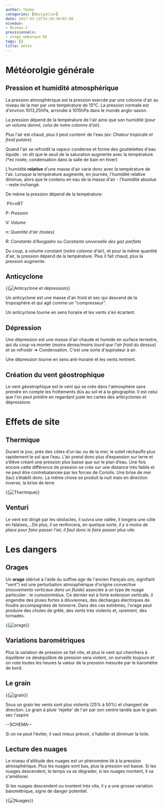 ```yaml
---
author: Teebo
categories: [Navigation]
date: 2017-03-13T14:20:30+01:00
niveaux:
- Niveau-2
previsionnels:
- stage embarqué N2
tags: []
title: météo
---
```


<!--more-->
# Météorolgie générale
## Pression et humidité atmosphérique
La pression atmosphérique est la pression exercée par une colonne d'air au niveau de la mer par une température de 15°C. La pression normale est d'environ 1013,25hPa, arrondie à 1015hPa dans le monde anglo-saxon.

La pression dépend de la température de l'air ainsi que son humidité (*pour un volume donné, celui de notre colonne d'air*).

Plus l'air est chaud, plus il peut contenir de l'eau (*ex: Chaleur tropicale et froid polaire*)

Quand l'air se refroidit la vapeur condense et forme des gouttelettes d'eau liquide : on dit que le seuil de la saturation augmente avec la température.  (*ex rosée, condensation dans la salle de bain en hiver)

L'humidité **relative** d'une masse d'air varie donc avec la température de l'air. Lorsque la température augmente, en journée, l'humidité relative diminue, alors que le contenu en eau de la masse d'air - l'humidité absolue - reste inchangé. 

De même la pression dépend de la température:

​		PV=nRT

P: *Pression*

V: *Volume*

n: *Quantité d'air (moles)*

R: *Constante d'Avogadro* ou *Constante universelle des gaz parfaits*

Du coup, à volume constant (*notre colonne d'air*), et pour la même quantité d'air, la pression dépend de la température. Plus il fait chaud, plus la pression augmente.

## Anticyclone

{{<img src="img/topos/anticyclonedepression.bmp" alt="Anticyclone et dépression">}}


Un anticyclone est une masse d'air froid et sec qui descend de la troposphère et qui agit comme un "compresseur".

Un anticyclone tourne en sens horaire et les vents s'en écartent.

## Dépression
Une dépression est une masse d'air chaude et humide en surface terrestre, qui du coup va monter (*moins dense/moins lourd que l'air froid du dessus*) et se refroidir => Condensation. C'est une sorte d'aspirateur à air.

Une dépression tourne en sens anti-horaire et les vents rentrent.

## Création du vent géostrophique

Le vent géostrophique est le vent qui se crée dans l'atmosphère sans prendre en compte les frottements dûs au sol et à la géographie. Il est celui que l'on peut prédire en regardant juste les cartes des anticyclones et dépressions

# Effets de site
## Thermique
Durant le jour, près des côtes d’un lac ou de la mer, le soleil réchauffe plus rapidement le sol que l’eau. L’air prend donc plus d’expansion sur terre et s’élève créant une pression plus basse que sur le plan d’eau. Une fois encore cette différence de pression se crée sur une distance très faible et ne peut être contrebalancée par les forces de Coriolis. Une brise de mer (lac) s’établit donc. La même chose se produit la nuit mais en direction inverse, la brise de terre

{{<img src="img/topos/thermique.bmp" alt="Thermique">}}


## Venturi
Le vent est dirigé par les obstacles, il suivra une vallée, il longera une côte en falaises,...De plus, il se renforcera, en quelque sorte, *il y a moins de place pour faire passer l'air, il faut donc le faire passer plus vite.*


# Les dangers
## Orages

Un **orage** (dérivé à l'aide du suffixe *age* de l'ancien français *ore*, signifiant "vent") est une perturbation atmosphérique d'origine convective (*mouvements verticaux dans un fluide*) associée à un type de nuage particulier : le cumulonimbus. Ce dernier est à forte extension verticale, il engendre des pluies fortes à diluviennes, des décharges électriques de foudre accompagnées de tonnerre. Dans des cas extrêmes, l'orage peut produire des chutes de grêle, des vents très violents et, rarement, des tornades.

{{<img src="img/topos/orage.bmp" alt="orage">}}


## Variations barométriques
Plus la variation de pression se fait vite, et plus le vent qui cherchera à équilibrer ce déséquilibre de pression sera violent, on surveille toujours et on note toutes les heures la valeur de la pression mesurée par le baromètre de bord.

## Le grain


{{<img src="img/topos/grain.bmp" alt="grain">}}


Sous un grain les vents sont plus violents (25% à 50%) et changent de direction.
Le grain à pluie 'rejette' de l'air par son centre tandis que le grain sec l'aspire

--SCHEMA--

Si on ne peut l'éviter, il vaut mieux prévoir, s'habiller et diminuer la toile.

## Lecture des nuages
Le niveau d'altitude des nuages est un phénomène lié à la pression atmosphérique. Plus les nuages sont bas, plus la pression est basse. Si les nuages descendent, le temps va se dégrader, si les nuages montent, il va s'améliorer.

Si les nuages descendent ou montent très vite, il y a une grosse variation barométrique, signe de danger potentiel.


{{<img src="img/topos/nuages.bmp" alt="Nuages">}}
